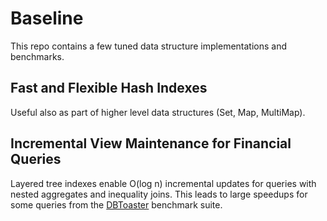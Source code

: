 Baseline
========

This repo contains a few tuned data structure implementations and benchmarks.


Fast and Flexible Hash Indexes
------------------------------

Useful also as part of higher level data structures (Set, Map, MultiMap).


Incremental View Maintenance for Financial Queries
--------------------------------------------------

Layered tree indexes enable O(log n) incremental updates for queries with nested
aggregates and inequality joins. This leads to large speedups for some queries from
the [DBToaster](http://www.dbtoaster.org) benchmark suite.
